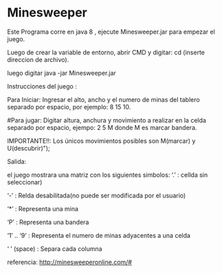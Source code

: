 # Minesweeper

Este Programa corre en java 8 , ejecute Minesweeper.jar para empezar el juego.

Luego de crear la variable de entorno, abrir CMD y digitar: cd (inserte direccion de archivo).

luego digitar java -jar Minesweeper.jar 



Instrucciones del juego :

Para Iniciar: Ingresar el alto, ancho y el numero de minas del tablero separado por espacio, por ejemplo: 8 15 10.

#Para jugar: Digitar altura, anchura y movimiento a realizar en la celda separado por espacio, ejempo: 2 5 M donde M es marcar bandera.

IMPORTANTE!!: Los únicos movimientos posibles son M(marcar) y U(descubrir)");

Salida:

el juego mostrara una matriz con los siguientes simbolos:
‘.’ : cellda sin seleccionar)

‘-’ : Relda desabilitada(no puede ser modificada por el usuario)
                                                     
‘*’ : Representa una mina
                                                     
‘P’ : Representa una bandera
                                                     
‘1’ .. ‘9’ : Representa el numero de minas adyacentes a una celda
                                                            
‘ ’ (space) : Separa cada columna

referencia: http://minesweeperonline.com/#
